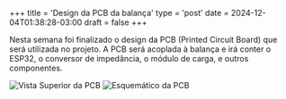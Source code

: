 +++
title = 'Design da PCB da balança'
type = 'post'
date = 2024-12-04T01:38:28-03:00
draft = false
+++

Nesta semana foi finalizado o design da PCB (Printed Circuit Board) que será utilizada no projeto.
A PCB será acoplada à balança e irá conter o ESP32, o conversor de impedância, o módulo de carga, e outros componentes.

![Vista Superior da PCB](/static/images/pcb-top-view.jpeg)
![Esquemático da PCB](/static/images/pcb-schematics.jpeg)
